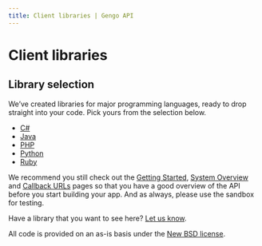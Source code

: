 ```yaml
---
title: Client libraries | Gengo API
---
```


# Client libraries

## Library selection

We’ve created libraries for major programming languages, ready to drop straight into your code. Pick yours from the selection below.

* <a href='https://github.com/myGengo/mygengo-csharp'>C#</a>
* <a href='https://github.com/myGengo/mygengo-java'>Java</a>
* <a href='https://github.com/myGengo/mygengo-php'>PHP</a>
* <a href='https://github.com/myGengo/mygengo-python'>Python</a>
* <a href='https://rubygems.org/gems/mygengo'>Ruby</a>

We recommend you still check out the <a href='/overview/getting_started/'>Getting Started</a>, <a href='/system_overview'>System Overview</a> and <a href='/callback_urls'>Callback URLs</a> pages so that you have a good overview of the API before you start building your app. And as always, please use the sandbox for testing.

Have a library that you want to see here? <a href='mailto:api@gengo.com?Subject=Client%20library%20request'>Let us know</a>.

All code is provided on an as-is basis under the <a href='https://raw.github.com/mygengo/mygengo-python/master/LICENSE.txt'>New BSD license</a>.
